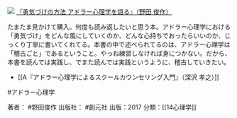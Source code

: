 [![](https://images-fe.ssl-images-amazon.com/images/I/41h1oLrbK4L._SL160_.jpg)](http://www.amazon.co.jp/exec/obidos/ASIN/B06W2L26ZD/choiyaki81-22/ref=nosim)
[『勇気づけの方法 アドラー心理学を語る』（野田 俊作）](http://www.amazon.co.jp/exec/obidos/ASIN/B06W2L26ZD/choiyaki81-22/ref=nosim)

たまたま見かけて購入。何度も読み返したいと思う本。アドラー心理学における「勇気づけ」をどんな風にしていくのか、どんな心持ちでおったらいいのか、じっくり丁寧に書いてくれてる。本書の中で述べられてるのは、アドラー心理学は「稽古ごと」であるということ。やっね練習しなければ身につかない。だから、本書を読んでは実践し、でまた読んでは実践というように、稽古していきたい。

- [[A『アドラー心理学によるスクールカウンセリング入門』（深沢 孝之）]]

#アドラー心理学 

著者： #野田俊作 
出版社： #創元社 
出版：2017
分類：[[14心理学]]